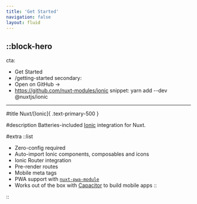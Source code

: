 ```yaml
---
title: 'Get Started'
navigation: false
layout: fluid
---
```


::block-hero
---
cta:
  - Get Started
  - /getting-started
secondary:
  - Open on GitHub →
  - https://github.com/nuxt-modules/ionic
snippet: yarn add --dev @nuxtjs/ionic
---

#title
Nuxt/[Ionic]{ .text-primary-500 }

#description
Batteries-included [Ionic](https://ionicframework.com/) integration for Nuxt.

#extra
::list
- Zero-config required
- Auto-import Ionic components, composables and icons
- Ionic Router integration
- Pre-render routes
- Mobile meta tags
- PWA support with [`nuxt-pwa-module`](https://github.com/kevinmarrec/nuxt-pwa-module)
- Works out of the box with [Capacitor](https://capacitorjs.com/) to build mobile apps
::

::
